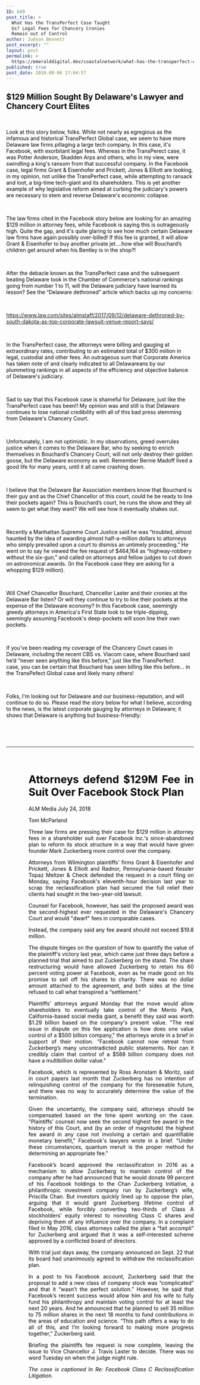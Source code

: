 ```yaml
---
ID: 649
post_title: >
  What Has the TransPerfect Case Taught
  Us? Legal Fees for Chancery Cronies
  Remain out of Control
author: Judson Bennett
post_excerpt: ""
layout: post
permalink: >
  https://emeralddigital.dev/coastalnetwork/what-has-the-transperfect-case-taught-us-legal-fees-for-chancery-cronies-remain-out-of-control/
published: true
post_date: 2018-08-06 17:04:57
---
```

<h2><span style="color:#000000;">$129 Million Sought By Delaware's Lawyer and Chancery Court Elites </span></h2>
&nbsp;

<span style="color:#000000;">Look at this story below, folks. While not nearly as egregious as the infamous and historical TransPerfect Global case, we seem to have more Delaware law firms pillaging a large tech company. In this case, it's Facebook, with exorbitant legal fees. Whereas in the TransPerect case, it was Potter Anderson, Skadden Arps and others, who in my view, were swindling a king's ransom from that successful company. In the Facebook case, legal firms Grant &amp; Eisenhofer and Prickett, Jones &amp; Elliott are looking, in my opinion, not unlike the TransPerfect case, while attempting to ransack and loot, a big-time tech-giant and its shareholders. This is yet another example of why legislative reform aimed at curbing the judiciary's powers are necessary to stem and reverse Delaware's economic collapse.</span>

&nbsp;

<span style="color:#000000;">The law firms cited in the Facebook story below are looking for an amazing $129 million in attorney fees, while Facebook is saying this is outrageously high. Quite the gap, and it's quite glaring to see how much certain Delaware law firms have again possibly over-billed! If this fee is granted, it will allow Grant &amp; Eisenhofer to buy another private jet….how else will Bouchard’s children get around when his Bentley is in the shop?!</span>

&nbsp;

<span style="color:#000000;">After the debacle known as the TransPerfect case and the subsequent beating Delaware took in the Chamber of Commerce's national rankings going from number 1 to 11, will the Delaware judiciary have learned its lesson? See the “Delaware dethroned” article which backs up my concerns:</span>

&nbsp;

<span style="color:#000000;"><a style="color:#000000;" href="http://r20.rs6.net/tn.jsp?f=001jMSs9nhFo9EZ23v3SFJqj3XxlIisoS7V6-9Qwoot55HqiBblvdEApC7UCGfxUU8DY4ELPLvWQqpEEMV6VfzzBaTLwzKkDqSDAq9qhKnMYxsJtjkAf_mJlQfRjjRoaQ0VMO5b0m-AftS-_dd02TTibQSYjiSzGp2UPO_XPlsFy4o4DsFIbk-Rn0yDCc7kSQpinFZ7V9zeFjz2zpPpZmixpMRxDKxnfOj-i2yzZX4E-e2e-0c12blsLgvrehmOozDVu_J1wGkJIM6F9iysxI5r1vLHDkoM1fxFrlkcQx6W93M=&amp;c=TS2j-cVNw7xGG6twcjpu5Rc26t4-eGu4SkQAYpCc2Ygs80YAgKiwLg==&amp;ch=uSTAgxqb4REDL_XO22-2RaQJaQBq7vI1crc4dVl88zH5opo34n2bww==">https://www.law.com/sites/almstaff/2017/09/12/delaware-dethroned-by-south-dakota-as-top-corporate-lawsuit-venue-report-says/</a> </span>

&nbsp;

<span style="color:#000000;">In the TransPerfect case, the attorneys were billing and gauging at extraordinary rates, contributing to an estimated total of $300 million in legal, custodial and other fees. An outrageous sum that Corporate America has taken note of and clearly indicated to all Delawareans by our plummeting rankings in all aspects of the efficiency and objective balance of Delaware's judiciary. </span>

&nbsp;

<span style="color:#000000;">Sad to say that this Facebook case is shameful for Delaware, just like the TransPerfect case has been!! My opinion was and still is that Delaware continues to lose national credibility with all of this bad press stemming from Delaware's Chancery Court.</span>

&nbsp;

<span style="color:#000000;">Unfortunately, I am not optimistic. In my observations, greed overrules justice when it comes to the Delaware Bar, who by seeking to enrich themselves in Bouchard’s Chancery Court, will not only destroy their golden goose, but the Delaware economy as well. Remember Bernie Madoff lived a good life for many years, until it all came crashing down.</span>

&nbsp;

<span style="color:#000000;">I believe that the Delaware Bar Association members know that Bouchard is their guy and as the Chief Chancellor of this court, could he be ready to line their pockets again? This is Bouchard’s court, he runs the show and they all seem to get what they want? We will see how it eventually shakes out.</span>

&nbsp;

<span style="color:#000000;">Recently a Manhattan Supreme Court Justice said he was “troubled, almost haunted by the idea of awarding almost half-a-million dollars to attorneys who simply prevailed upon a court to dismiss an untimely proceeding.” He went on to say he viewed the fee request of $464,164 as “highway-robbery without the six-gun,” and called on attorneys and fellow judges to cut down on astronomical awards. (In the Facebook case they are asking for a whopping $129 million).</span>

&nbsp;

<span style="color:#000000;">Will Chief Chancellor Bouchard, Chancellor Laster and their cronies at the Delaware Bar listen? Or will they continue to try to line their pockets at the expense of the Delaware economy? In this Facebook case, seemingly greedy attorneys in America's First State look to be triple-dipping, seemingly assuming Facebook's deep-pockets will soon line their own pockets.</span>

&nbsp;

<span style="color:#000000;">If you've been reading my coverage of the Chancery Court cases in Delaware, including the recent CBS vs. Viacom case, where Bouchard said he’d “never seen anything like this before,” just like the TransPerfect case, you can be certain that Bouchard has seen billing like this before… in the TransPefect Global case and likely many others! </span>

&nbsp;

<span style="color:#000000;">Folks, I'm looking out for Delaware and our business-reputation, and will continue to do so. Please read the story below for what I believe, according to the news, is the latest corporate gauging by attorneys in Delaware; it shows that Delaware is anything but business-friendly: </span>

&nbsp;

&nbsp;

<hr />

&nbsp;
<h1 style="padding-left:60px;text-align:justify;"><span style="color:#000000;">Attorneys defend $129M Fee in Suit Over Facebook Stock Plan</span></h1>
<p style="padding-left:60px;text-align:justify;"><span style="color:#000000;">ALM Media July 24, 2018</span></p>
<p style="padding-left:60px;text-align:justify;"><span style="color:#000000;">Tom McParland</span></p>
<p style="padding-left:60px;text-align:justify;"></p>
<p style="padding-left:60px;text-align:justify;"><span style="color:#000000;">Three law firms are pressing their case for $129 million in attorney fees in a shareholder suit over Facebook Inc.'s since-abandoned plan to reform its stock structure in a way that would have given founder Mark Zuckerberg more control over the company.</span></p>
<p style="padding-left:60px;text-align:justify;"></p>
<p style="padding-left:60px;text-align:justify;"><span style="color:#000000;">Attorneys from Wilmington plaintiffs' firms Grant &amp; Eisenhofer and Prickett, Jones &amp; Elliott and Radnor, Pennsylvania-based Kessler Topaz Meltzer &amp; Check defended the request in a court filing on Monday, saying Facebook's eleventh-hour decision last year to scrap the reclassification plan had secured the full relief their clients had sought in the two-year-old lawsuit.</span></p>
<p style="padding-left:60px;text-align:justify;"></p>
<p style="padding-left:60px;text-align:justify;"><span style="color:#000000;">Counsel for Facebook, however, has said the proposed award was the second-highest ever requested in the Delaware's Chancery Court and would "dwarf" fees in comparable cases.</span></p>
<p style="padding-left:60px;text-align:justify;"></p>
<p style="padding-left:60px;text-align:justify;"><span style="color:#000000;">Instead, the company said any fee award should not exceed $19.8 million.</span></p>
<p style="padding-left:60px;text-align:justify;"></p>
<p style="padding-left:60px;text-align:justify;"><span style="color:#000000;">The dispute hinges on the question of how to quantify the value of the plaintiff's victory last year, which came just three days before a planned trial that aimed to put Zuckerberg on the stand. The share restructuring would have allowed Zuckerberg to retain his 60 percent voting power at Facebook, even as he made good on his promise to sell off his shares to charity. There was no dollar amount attached to the agreement, and both sides at the time refused to call what transpired a “settlement.”</span></p>
<p style="padding-left:60px;text-align:justify;"></p>
<p style="padding-left:60px;text-align:justify;"><span style="color:#000000;">Plaintiffs' attorneys argued Monday that the move would allow shareholders to eventually take control of the Menlo Park, California-based social media giant, a benefit they said was worth $1.29 billion based on the company's present value. "The real issue in dispute on this fee application is how does one value control of a $500 billion company," the attorneys wrote in a brief in support of their motion. "Facebook cannot now retreat from Zuckerberg’s many uncontradicted public statements. Nor can it credibly claim that control of a $588 billion company does not have a multibillion dollar value."</span></p>
<p style="padding-left:60px;text-align:justify;"></p>
<p style="padding-left:60px;text-align:justify;"><span style="color:#000000;">Facebook, which is represented by Ross Aronstam &amp; Moritz, said in court papers last month that Zuckerberg has no intention of relinquishing control of the company for the foreseeable future, and there was no way to accurately determine the value of the termination.</span></p>
<p style="padding-left:60px;text-align:justify;"></p>
<p style="padding-left:60px;text-align:justify;"><span style="color:#000000;">Given the uncertainty, the company said, attorneys should be compensated based on the time spent working on the case. "Plaintiffs’ counsel now seek the second highest fee award in the history of this Court, and (by an order of magnitude) the highest fee award in any case not involving a certain and quantifiable monetary benefit," Facebook's lawyers wrote in a brief. "Under these circumstances, quantum meruit is the proper method for determining an appropriate fee."</span></p>
<p style="padding-left:60px;text-align:justify;"></p>
<p style="padding-left:60px;text-align:justify;"><span style="color:#000000;">Facebook’s board approved the reclassification in 2016 as a mechanism to allow Zuckerberg to maintain control of the company after he had announced that he would donate 99 percent of his Facebook holdings to the Chan Zuckerberg Initiative, a philanthropic investment company run by Zuckerberg’s wife, Priscilla Chan. But investors quickly lined up to oppose the plan, arguing that it would grant Zuckerberg lifetime control of Facebook, while forcibly converting two-thirds of Class A stockholders’ equity interest to nonvoting Class C shares and depriving them of any influence over the company. In a complaint filed in May 2016, class attorneys called the plan a “fait accompli” for Zuckerberg and argued that it was a self-interested scheme approved by a conflicted board of directors.</span></p>
<p style="padding-left:60px;text-align:justify;"></p>
<p style="padding-left:60px;text-align:justify;"><span style="color:#000000;">With trial just days away, the company announced on Sept. 22 that its board had unanimously agreed to withdraw the reclassification plan.</span></p>
<p style="padding-left:60px;text-align:justify;"></p>
<p style="padding-left:60px;text-align:justify;"><span style="color:#000000;">In a post to his Facebook account, Zuckerberg said that the proposal to add a new class of company stock was “complicated” and that it “wasn’t the perfect solution.” However, he said that Facebook’s recent success would allow him and his wife to fully fund his philanthropy and maintain voting control for at least the next 20 years. And he announced that he planned to sell 35 million to 75 million shares in the next 18 months to fund contributions in the areas of education and science. “This path offers a way to do all of this, and I’m looking forward to making more progress together,” Zuckerberg said.</span></p>
<p style="padding-left:60px;text-align:justify;"></p>
<p style="padding-left:60px;text-align:justify;"><span style="color:#000000;">Briefing the plaintiffs fee request is now complete, leaving the issue to Vice Chancellor J. Travis Laster to decide. There was no word Tuesday on when the judge might rule.</span></p>
<p style="padding-left:60px;text-align:justify;"></p>
<p style="padding-left:60px;text-align:justify;"><span style="color:#000000;"><em>The case is captioned In Re: Facebook Class C Reclassification Litigation.</em></span></p>
<p style="padding-left:60px;text-align:justify;"></p>